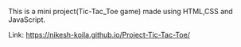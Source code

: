 This is a mini project(Tic-Tac_Toe game) made using HTML,CSS and JavaScript.

Link: https://nikesh-koila.github.io/Project-Tic-Tac-Toe/
